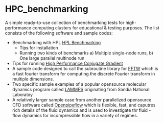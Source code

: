 # HPC_benchmarking
A simple ready-to-use collection of benchmarking tests for high-performance computing clusters for educational &amp; testing purposes. 
The list consists of the following software and sample codes:

* Benchmarking with HPL [HPL Benchmarking](./HPL/README.md)
    *  Tips for installation
    *  Running two kinds of benchmarks a) Multiple single-node runs, b) One large parallel multinode run   
* Tips for running [High Performance Conjugate Gradient](./HPCG/README.md)
* A sample code designed to call the subroutine library for [FFTW](http://www.fftw.org/benchfft/) which is a fast fourier transform for computing the discrete Fourier transform in multiple dimensions.
* Two specific sample examples of a popular opensource molecular dynamics program called [LAMMPS](https://www.lammps.org/#gsc.tab=0) originating from Sandia National Laboratoy
* A relatively larger sample case from another parallelized opensource CFD software called [Openpipeflow](https://openpipeflow.org/index.php?title=Main_Page) which is flexible, fast, and caputres rich details of the fluid dynamics and is used to investigate thr fluid -flow dynamics for incompressible flow in a variety of regimes.


